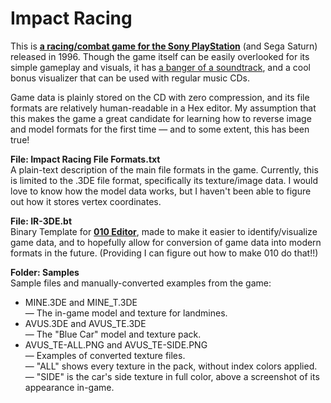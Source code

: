 # Impact Racing
This is [**a racing/combat game for the Sony PlayStation**](https://www.youtube.com/watch?v=fVFx03RZmkw) (and Sega Saturn) released in 1996. Though the game itself can be easily overlooked for its simple gameplay and visuals, it has [a banger of a soundtrack](https://www.youtube.com/watch?v=Tp2tVggUk4Q&list=PL6_JRM6_xeAuqyhObtATjjB91W6j7jZvW&index=2), and a cool bonus visualizer that can be used with regular music CDs.

Game data is plainly stored on the CD with zero compression, and its file formats are relatively human-readable in a Hex editor. My assumption that this makes the game a great candidate for learning how to reverse image and model formats for the first time — and to some extent, this has been true!

**File: Impact Racing File Formats.txt**<br>
A plain-text description of the main file formats in the game. Currently, this is limited to the .3DE file format, specifically its texture/image data. I would love to know how the model data works, but I haven't been able to figure out how it stores vertex coordinates.

**File: IR-3DE.bt**<br>
Binary Template for [**010 Editor**](https://www.sweetscape.com/010editor/), made to make it easier to identify/visualize game data, and to hopefully allow for conversion of game data into modern formats in the future. (Providing I can figure out how to make 010 do that!!)

**Folder: Samples**<br>
Sample files and manually-converted examples from the game:

* MINE.3DE and MINE\_T.3DE<br>
  — The in-game model and texture for landmines.
* AVUS.3DE and AVUS\_TE.3DE<br>
  — The "Blue Car" model and texture pack.
* AVUS\_TE-ALL.PNG and AVUS\_TE-SIDE.PNG<br>
  — Examples of converted texture files.<br>
  — "ALL" shows every texture in the pack, without index colors applied.<br>
  — "SIDE" is the car's side texture in full color, above a screenshot of its appearance in-game.
